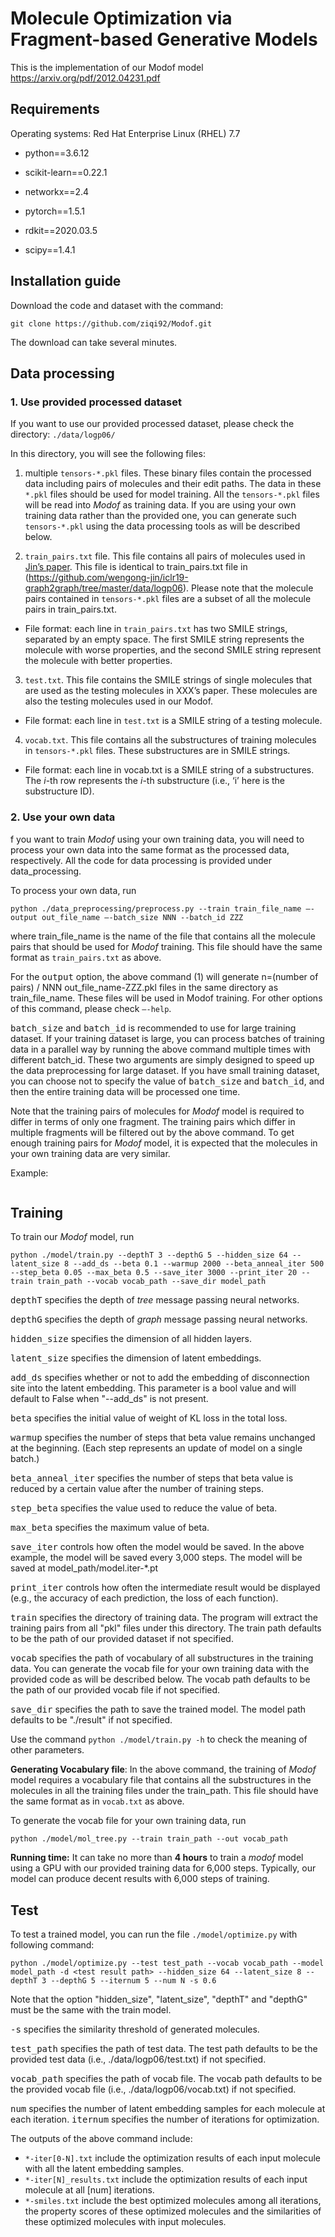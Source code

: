 # Molecule Optimization via Fragment-based Generative Models


This is the implementation of our Modof model https://arxiv.org/pdf/2012.04231.pdf

## Requirements

Operating systems: Red Hat Enterprise Linux (RHEL) 7.7


* python==3.6.12

* scikit-learn==0.22.1

* networkx==2.4

* pytorch==1.5.1

* rdkit==2020.03.5

* scipy==1.4.1

  

## Installation guide

Download the code and dataset with the command:

```
git clone https://github.com/ziqi92/Modof.git
```

The download can take several minutes.



## Data processing

### 1.   Use provided processed dataset

If you want to use our provided processed dataset, please check the directory: <code>./data/logp06/</code>

 

In this directory, you will see the following files:

1)   multiple <code>tensors-\*.pkl</code> files. These binary files contain the processed data including pairs of molecules and their edit paths. The data in these <code>\*.pkl</code> files should be used for model training. All the <code>tensors-\*.pkl</code> files will be read into *Modof* as training data. If you are using your own training data rather than the provided one, you can generate such <code>tensors-\*.pkl</code> using the data processing tools as will be described below.  

2)   <code>train_pairs.txt</code> file. This file contains all pairs of molecules used in [Jin’s paper](https://arxiv.org/pdf/1812.01070.pdf). This file is identical to train_pairs.txt file in  (https://github.com/wengong-jin/iclr19-graph2graph/tree/master/data/logp06). Please note that the molecule pairs contained in <code>tensors-\*.pkl</code> files are a subset of all the molecule pairs in train_pairs.txt. 

* File format:  each line in <code>train_pairs.txt</code> has two SMILE strings, separated by an empty space. The first SMILE string represents the molecule with worse properties, and the second SMILE string represent the molecule with better properties. 

3)   <code>test.txt</code>. This file contains the SMILE strings of single molecules that are used as the testing molecules in XXX’s paper. These molecules are also the testing molecules used in our Modof. 

* File format: each line in <code>test.txt</code> is a SMILE string of a testing molecule. 

4)   <code>vocab.txt</code>. This file contains all the substructures of training molecules in <code>tensors-*.pkl</code> files. These substructures are in SMILE strings. 

* File format: each line in vocab.txt is a SMILE string of a substructures. The *i*-th row represents the *i*-th substructure (i.e., ‘i’ here is the substructure ID). 

  

### 2.   Use your own data

f you want to train *Modof* using your own training data, you will need to process your own data into the same format as the processed data, respectively. All the code for data processing is provided under data_processing. 

To process your own data, run 

```
python ./data_preprocessing/preprocess.py --train train_file_name –-output out_file_name –-batch_size NNN --batch_id ZZZ 
```

where train_file_name is the name of the file that contains all the molecule pairs that should be used for *Modof* training. This file should have the same format as <code>train_pairs.txt</code> as above. 

For the <kbd>output</kbd> option, the above command (1) will generate n=(number of pairs) / NNN out_file_name-ZZZ.pkl files in the same directory as train_file_name. These files will be used in Modof training. For other options of this command, please check <code>–-help</code>.

<kbd>batch_size</kbd> and <kbd>batch_id</kbd> is recommended to use for large training dataset. If your training dataset is large, you can process batches of training data in a parallel way by running the above command multiple times with different batch_id. These two arguments are simply designed to speed up the data preprocessing for large dataset. If you have small training dataset, you can choose not to specify the value of <kbd>batch_size</kbd> and <kbd>batch_id</kbd>, and then the entire training data will be processed one time.

Note that the training pairs of molecules for *Modof* model is required to differ in terms of only one fragment. The training pairs which differ in multiple fragments will be filtered out by the above command. To get enough training pairs for *Modof* model, it is expected that the molecules in your own training data are very similar. 

Example:

```

```

## Training


To train our *Modof* model, run 

```
python ./model/train.py --depthT 3 --depthG 5 --hidden_size 64 --latent_size 8 --add_ds --beta 0.1 --warmup 2000 --beta_anneal_iter 500 --step_beta 0.05 --max_beta 0.5 --save_iter 3000 --print_iter 20 --train train_path --vocab vocab_path --save_dir model_path
```

<kbd>depthT</kbd>  specifies the depth of *tree* message passing neural networks.

<kbd>depthG</kbd>  specifies the depth of *graph* message passing neural networks.

<kbd>hidden_size</kbd> specifies the dimension of all hidden layers.

<kbd>latent_size</kbd> specifies the dimension of latent embeddings.

<kbd>add_ds</kbd> specifies whether or not to add the embedding of disconnection site into the latent embedding. This parameter is a bool value and will default to False when "--add_ds" is not present.

<kbd>beta</kbd> specifies the initial value of weight of KL loss in the total loss.

<kbd>warmup</kbd> specifies the number of steps that beta value remains unchanged at the beginning. (Each step represents an update of model on a single batch.)

<kbd>beta_anneal_iter</kbd> specifies the number of steps that beta value is reduced by a certain value after the number of training steps.

<kbd>step_beta</kbd> specifies the value used to reduce the value of beta.

<kbd>max_beta</kbd> specifies the maximum value of beta.

<kbd>save_iter</kbd> controls how often the model would be saved. In the above example, the model will be saved every 3,000 steps. The model will be saved at model_path/model.iter-*.pt

<kbd>print_iter</kbd> controls how often the intermediate result would be displayed (e.g., the accuracy of each prediction, the loss of each function).

<kbd>train</kbd> specifies the directory of training data. The program will extract the training pairs from all "pkl" files under this directory. The train path defaults to be the path of our provided dataset if not specified.

<kbd>vocab</kbd> specifies the path of vocabulary of all substructures in the training data. You can generate the vocab file for your own training data with the provided code as will be described below. The vocab path defaults to be the path of our provided vocab file if not specified.

<kbd>save_dir</kbd> specifies the path to save the trained model.  The model path defaults to be "./result" if not specified.

Use the command <code>python ./model/train.py -h</code> to check the meaning of other parameters.



**Generating Vocabulary file**: In the above command, the training of *Modof* model requires a vocabulary file that contains all the substructures in the molecules in all the training files under the train_path. This file should have the same format as in <code>vocab.txt</code> as above. 

To generate the vocab file for your own training data, run

```
python ./model/mol_tree.py --train train_path --out vocab_path
```



**Running time:** It can take no more than **4 hours** to train a *modof* model using a GPU with our provided training data for 6,000 steps.  Typically, our model can produce decent results with 6,000 steps of training.

## Test

To test a trained model, you can run the file <code>./model/optimize.py</code> with following command:

```
python ./model/optimize.py --test test_path --vocab vocab_path --model model_path -d <test result path> --hidden_size 64 --latent_size 8 --depthT 3 --depthG 5 --iternum 5 --num N -s 0.6
```

Note that the option "hidden_size", "latent_size", "depthT" and "depthG" must be the same with the train model. 

<kbd>-s</kbd> specifies the similarity threshold of generated molecules.

<kbd>test_path</kbd> specifies the path of test data. The test path defaults to be the provided test data (i.e., ./data/logp06/test.txt) if not specified.

<kbd>vocab_path</kbd> specifies the path of vocab file. The vocab path defaults to be the provided vocab file (i.e., ./data/logp06/vocab.txt) if not specified.

<kbd>num</kbd> specifies the number of latent embedding samples for each molecule at each iteration.
<kbd>iternum</kbd> specifies the number of iterations for optimization.



The outputs of the above command include:
* <code>*-iter[0-N].txt</code> include the optimization results of each input molecule with all the latent embedding samples.
* <code>*-iter[N]_results.txt</code> include the optimization results of each input molecule at all [num] iterations.
* <code>*-smiles.txt</code> include the best optimized molecules among all iterations, the property scores of these optimized molecules and the similarities of these optimized molecules with input molecules.
